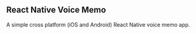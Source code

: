 ## React Native Voice Memo

A simple cross platform (iOS and Android) React Native voice memo app. 

